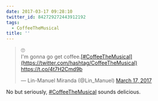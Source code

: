 ```yaml
---
date: 2017-03-17 09:28:10
twitter_id: 842729272443912192
tags:
  - CoffeeTheMusical
title: ''
---
```


<blockquote class="twitter-tweet"><p lang="en" dir="ltr">🙄<br>I&#39;m gonna go get coffee.<a href="https://twitter.com/hashtag/CoffeeTheMusical?src=hash&amp;ref_src=twsrc%5Etfw">[#CoffeeTheMusical](https://twitter.com/hashtag/CoffeeTheMusical)</a> <a href="https://t.co/4t7H2Cmd9b">https://t.co/4t7H2Cmd9b</a></p>&mdash; Lin-Manuel Miranda (@Lin_Manuel) <a href="https://twitter.com/Lin_Manuel/status/842709745798692865?ref_src=twsrc%5Etfw">March 17, 2017</a></blockquote>
<script async src="https://platform.twitter.com/widgets.js" charset="utf-8"></script>

No but seriously, [#CoffeeTheMusical](https://twitter.com/hashtag/CoffeeTheMusical) sounds delicious.
